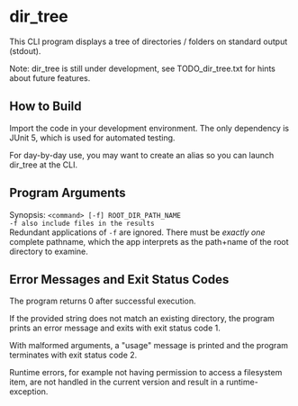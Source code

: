 # dir_tree
This CLI program displays a tree of directories / folders on standard output (stdout).

Note: dir_tree is still under development, see TODO_dir_tree.txt for hints about future features.
## How to Build
Import the code in your development environment. The only dependency is JUnit 5, which is used for automated testing.

For day-by-day use, you may want to create an alias so you can launch dir_tree at the CLI.     
## Program Arguments
Synopsis:
`<command> [-f] ROOT_DIR_PATH_NAME`
<br>`-f also include files in the results`
<br>Redundant applications of `-f` are ignored. There must be *exactly one* complete pathname, which the app interprets as the path+name of the root directory to examine. 
## Error Messages and Exit Status Codes
The program returns 0 after successful execution.

If the provided string does not match an existing directory, the program prints an error message and exits with exit status code 1. 

With malformed arguments, a "usage" message is printed and the program terminates with exit status code 2.

Runtime errors, for example not having permission to access a filesystem item, are not handled in the current version and result in a runtime-exception.
